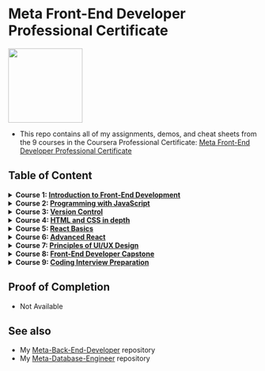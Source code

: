 # Meta Front-End Developer Professional Certificate

<img src="./meta-logo.png" width=150>

- This repo contains all of my assignments, demos, and cheat sheets from the 9 courses in the Coursera Professional Certificate: [Meta Front-End Developer Professional Certificate](https://www.coursera.org/professional-certificates/meta-front-end-developer)

## Table of Content

<details>
<summary><b>Course 1: </b><a href="https://github.com/philipObiri/Meta-Frontend-Professional-Certification-Program/tree/master/Course%201-Introduction%20to%20FrontEnd%20Development"><b>Introduction to Front-End Development</b></a></summary>

- Week 1: [Get started with web development](https://github.com/philipObiri/Meta-Frontend-Professional-Certification-Program/tree/master/Course%201-Introduction%20to%20FrontEnd%20Development/Week%201)
- Week 2: [Introduction to HTML and CSS](https://github.com/philipObiri/Meta-Frontend-Professional-Certification-Program/tree/master/Course%201-Introduction%20to%20FrontEnd%20Development/Week%202)
- Week 3: [UI Frameworks](https://github.com/philipObiri/Meta-Frontend-Professional-Certification-Program/tree/master/Course%201-Introduction%20to%20FrontEnd%20Development/Week%203)
- Week 4: [End-of-Course Graded Assessment](https://github.com/philipObiri/Meta-Frontend-Professional-Certification-Program/tree/master/Course%201-Introduction%20to%20FrontEnd%20Development/Week%204)
</details>

<details>
<summary><b>Course 2: </b><a href="https://github.com/ginny100/Meta-Front-End-Developer/tree/master/Course%202%20-%20Programming%20with%20JavaScript"><b>Programming with JavaScript</b></a></summary>

- Week 1: [Introduction to Javascript](https://github.com/ginny100/Meta-Front-End-Developer/tree/master/Course%202%20-%20Programming%20with%20JavaScript/Week%201%20-%20Introduction%20to%20Javascript)
- Week 2: [The Building Blocks of a Program](https://github.com/ginny100/Meta-Front-End-Developer/tree/master/Course%202%20-%20Programming%20with%20JavaScript/Week%202%20-%20The%20Building%20Blocks%20of%20a%20Program)
- Week 3: [Programming Paradigms](https://github.com/ginny100/Meta-Front-End-Developer/tree/master/Course%202%20-%20Programming%20with%20JavaScript/Week%203%20-%20Programming%20Paradigms)
- Week 4: [Testing](https://github.com/ginny100/Meta-Front-End-Developer/tree/master/Course%202%20-%20Programming%20with%20JavaScript/Week%204%20-%20Testing)
- Week 5: [End-of-Course Graded Assessment](https://github.com/ginny100/Meta-Front-End-Developer/tree/master/Course%202%20-%20Programming%20with%20JavaScript/Week%205%20-%20End-of-Course%20Graded%20Assessment)
</details>

<details>
<summary><b>Course 3: </b><a href="https://github.com/ginny100/Meta-Front-End-Developer/tree/master/Course%203%20-%20Version%20Control"><b>Version Control</b></a></summary>

- Week 1: [Software collaboration](https://github.com/ginny100/Meta-Front-End-Developer/tree/master/Course%203%20-%20Version%20Control/Week%201%20-%20Software%20collaboration)
- Week 2: [Command Line](https://github.com/ginny100/Meta-Front-End-Developer/tree/master/Course%203%20-%20Version%20Control/Week%202%20-%20Command%20Line)
- Week 3: [Working with Git](https://github.com/ginny100/Meta-Front-End-Developer/tree/master/Course%203%20-%20Version%20Control/Week%203%20-%20Working%20with%20Git)
- Week 4: [Graded Assessment](https://github.com/ginny100/Meta-Front-End-Developer/tree/master/Course%203%20-%20Version%20Control/Week%204%20-%20Graded%20Assessment)
</details>

<details>
<summary><b>Course 4: </b><a href="https://github.com/ginny100/Meta-Front-End-Developer/tree/master/Course%204%20-%20HTML%20and%20CSS%20in%20depth"><b>HTML and CSS in depth</b></a></summary>

- Week 1: [HTML in depth](https://github.com/ginny100/Meta-Front-End-Developer/tree/master/Course%204%20-%20HTML%20and%20CSS%20in%20depth/Week%201%20-%20HTML%20in%20depth)
- Week 2: [Interactive CSS](https://github.com/ginny100/Meta-Front-End-Developer/tree/master/Course%204%20-%20HTML%20and%20CSS%20in%20depth/Week%202%20-%20Interactive%20CSS)
- Week 3: [Graded Assessment](https://github.com/ginny100/Meta-Front-End-Developer/tree/master/Course%204%20-%20HTML%20and%20CSS%20in%20depth/Week%203%20-%20Graded%20Assessment)
</details>

<details>
<summary><b>Course 5: </b><a href="https://github.com/ginny100/Meta-Front-End-Developer/tree/master/Course%205%20-%20React%20Basics"><b>React Basics</b></a></summary>

- Week 1: [React Components](https://github.com/ginny100/Meta-Front-End-Developer/tree/master/Course%205%20-%20React%20Basics/Week%201%20-%20React%20Components)
- Week 2: [Data and State](https://github.com/ginny100/Meta-Front-End-Developer/tree/master/Course%205%20-%20React%20Basics/Week%202%20-%20Data%20and%20State)
- Week 3: [Navigation, Updating and Assets in React.js](https://github.com/ginny100/Meta-Front-End-Developer/tree/master/Course%205%20-%20React%20Basics/Week%203%20-%20Navigation%2C%20Updating%20and%20Assets%20in%20React.js)
- Week 4: [Your first React app](https://github.com/ginny100/Meta-Front-End-Developer/tree/master/Course%205%20-%20React%20Basics/Week%204%20-%20Your%20first%20React%20app)
</details>

<details>
<summary><b>Course 6: </b><a href="https://github.com/ginny100/Meta-Front-End-Developer/tree/master/Course%206%20-%20Advanced%20React"><b>Advanced React</b></a></summary>

- Week 1: [Components](https://github.com/ginny100/Meta-Front-End-Developer/tree/master/Course%206%20-%20Advanced%20React/Week%201%20-%20Components)
- Week 2: [React Hooks and Custom Hooks](https://github.com/ginny100/Meta-Front-End-Developer/tree/master/Course%206%20-%20Advanced%20React/Week%202%20-%20React%20Hooks%20and%20Custom%20Hooks)
- Week 3: [JSX and testing](https://github.com/ginny100/Meta-Front-End-Developer/tree/master/Course%206%20-%20Advanced%20React/Week%203%20-%20JSX%20and%20testing)
- Week 4: [Final project](https://github.com/ginny100/Meta-Front-End-Developer/tree/master/Course%206%20-%20Advanced%20React/Week%204%20-%20Final%20project)
</details>

<details>
<summary><b>Course 7: </b><a href="https://github.com/ginny100/Meta-Front-End-Developer/tree/master/Course%207%20-%20Principles%20of%20UX-UI%20Design"><b>Principles of UI/UX Design</b></a></summary>

- Week 1: [Introduction to UX and UI design](https://github.com/ginny100/Meta-Front-End-Developer/tree/master/Course%207%20-%20Principles%20of%20UX-UI%20Design/Week%201%20-%20Introduction%20to%20UX%20and%20UI%20design)
- Week 2: [Evaluating interactive design](https://github.com/ginny100/Meta-Front-End-Developer/tree/master/Course%207%20-%20Principles%20of%20UX-UI%20Design/Week%202%20-%20Evaluating%20interactive%20design)
- Week 3: [Applied Design Fundamentals](https://github.com/ginny100/Meta-Front-End-Developer/tree/master/Course%207%20-%20Principles%20of%20UX-UI%20Design/Week%203%20-%20Applied%20Design%20Fundamentals)
- Week 4: [Designing your UI](https://github.com/ginny100/Meta-Front-End-Developer/tree/master/Course%207%20-%20Principles%20of%20UX-UI%20Design/Week%204%20-%20Designing%20your%20UI)
- Week 5:
</details>

<details>
<summary><b>Course 8: </b><a href="https://www.coursera.org/learn/meta-front-end-developer-capstone?specialization=meta-front-end-developer"><b>Front-End Developer Capstone</b></a></summary>

- Week 1:
- Week 2:
- Week 3:
- Week 4:
- Week 5:
</details>

<details>
<summary><b>Course 9: </b><a href="https://www.coursera.org/learn/coding-interview-preparation?specialization=meta-front-end-developer"><b>Coding Interview Preparation</b></a></summary>

- Week 1:
- Week 2:
- Week 3:
- Week 4:
- Week 5:
</details>

## Proof of Completion

- Not Available

## See also

- My [Meta-Back-End-Developer](https://github.com/ginny100/Meta-Back-End-Developer) repository
- My [Meta-Database-Engineer](https://github.com/ginny100/Meta-Database-Engineer) repository
